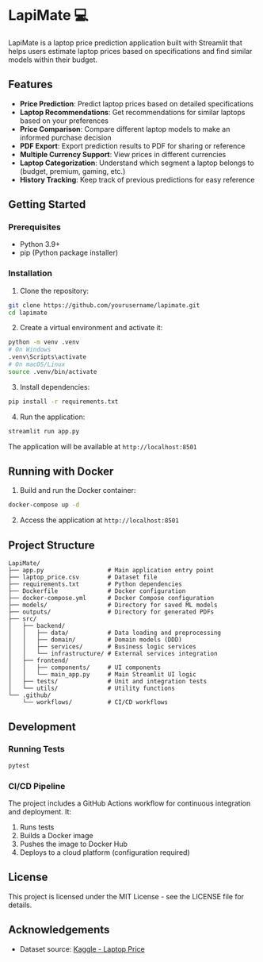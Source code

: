 # LapiMate 💻

LapiMate is a laptop price prediction application built with Streamlit that helps users estimate laptop prices based on specifications and find similar models within their budget.

## Features

- **Price Prediction**: Predict laptop prices based on detailed specifications
- **Laptop Recommendations**: Get recommendations for similar laptops based on your preferences
- **Price Comparison**: Compare different laptop models to make an informed purchase decision
- **PDF Export**: Export prediction results to PDF for sharing or reference
- **Multiple Currency Support**: View prices in different currencies
- **Laptop Categorization**: Understand which segment a laptop belongs to (budget, premium, gaming, etc.)
- **History Tracking**: Keep track of previous predictions for easy reference

## Getting Started

### Prerequisites

- Python 3.9+
- pip (Python package installer)

### Installation

1. Clone the repository:
```bash
git clone https://github.com/yourusername/lapimate.git
cd lapimate
```

2. Create a virtual environment and activate it:
```bash
python -m venv .venv
# On Windows
.venv\Scripts\activate
# On macOS/Linux
source .venv/bin/activate
```

3. Install dependencies:
```bash
pip install -r requirements.txt
```

4. Run the application:
```bash
streamlit run app.py
```

The application will be available at `http://localhost:8501`

## Running with Docker

1. Build and run the Docker container:
```bash
docker-compose up -d
```

2. Access the application at `http://localhost:8501`

## Project Structure

```
LapiMate/
├── app.py                  # Main application entry point
├── laptop_price.csv        # Dataset file
├── requirements.txt        # Python dependencies
├── Dockerfile              # Docker configuration
├── docker-compose.yml      # Docker Compose configuration
├── models/                 # Directory for saved ML models
├── outputs/                # Directory for generated PDFs
├── src/
│   ├── backend/
│   │   ├── data/           # Data loading and preprocessing
│   │   ├── domain/         # Domain models (DDD)
│   │   ├── services/       # Business logic services
│   │   └── infrastructure/ # External services integration
│   ├── frontend/
│   │   ├── components/     # UI components
│   │   └── main_app.py     # Main Streamlit UI logic
│   ├── tests/              # Unit and integration tests
│   └── utils/              # Utility functions
└── .github/
    └── workflows/          # CI/CD workflows
```

## Development

### Running Tests

```bash
pytest
```

### CI/CD Pipeline

The project includes a GitHub Actions workflow for continuous integration and deployment. It:

1. Runs tests
2. Builds a Docker image
3. Pushes the image to Docker Hub
4. Deploys to a cloud platform (configuration required)

## License

This project is licensed under the MIT License - see the LICENSE file for details.

## Acknowledgements

- Dataset source: [Kaggle - Laptop Price](https://www.kaggle.com/datasets/muhammetvarl/laptop-price)
